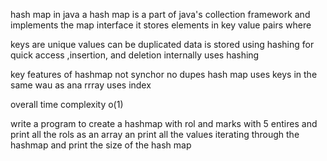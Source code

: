 hash map in java
a hash map is a part of java's collection framework and implements the map interface it stores elements in key value pairs where 

 keys are unique 
 values can be duplicated 
 data is stored using hashing for quick access ,insertion, and deletion internally uses hashing

key features of hashmap
not synchor
no dupes
hash map uses keys in the same wau as ana rrray uses index

overall time complexity o(1)


write a program to create a hashmap with rol and marks with 5 entires and print all the rols as an array an print all the values iterating through the hashmap and print the size of the hash map
